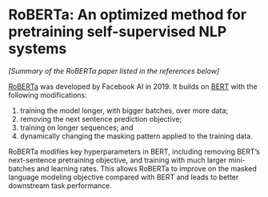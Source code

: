 # RoBERTa: An optimized method for pretraining self-supervised NLP systems
*[Summary of the RoBERTa paper listed in the references below]*

[RoBERTa](https://arxiv.org/abs/1907.11692) was developed by Facebook AI in 2019. It builds on [BERT](./BERT.md) with the following modifications:

1. training the model longer, with bigger batches, over more data; 
2. removing the next sentence prediction objective;
3. training on longer sequences; and
4. dynamically changing the masking pattern applied to the training data.


RoBERTa modifies key hyperparameters in BERT, including removing BERT’s next-sentence pretraining objective, and training with much larger mini-batches and learning rates. This allows RoBERTa to improve on the masked language modeling objective compared with BERT and leads to better downstream task performance.


